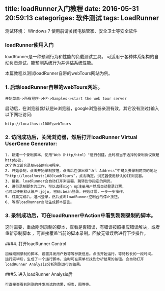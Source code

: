 title: loadRunner入门教程
date: 2016-05-31 20:59:13
categoriges: 软件测试
tags: LoadRunner
---

测试环境： Windows 7 使用前请关闭电脑管家、安全卫士等安全软件

### loadRunner使用入门
loadRunner是一种预测行为和性能的负载测试工具。
可适用于各种体系架构的自动负责测试，能预测系统行为并评估系统性能。

本篇教程以测试loadRunner自带的webTours网站为例。
<!--more-->
### 1. 启动loadRunner自带的webTours网站。
```
开始菜单->所有程序->HP->Samples->start the web tour server
```

启动后，在浏览器(默认是ie浏览器，google浏览器亲测有效，其它没有测过)输入以下网址访问:
```
http://localhost:1080\webTours
```

### 2. 访问成功后，关闭浏览器，然后打开loadRunner Virtual UserGene Generator:
```
1. 新建一个录制脚本，使用"Web（http/html）"进行创建，此时相当于选择的录制协议就是http协议，
这个协议适合录制web的应用程序。
2. 开始录制，点击开始录制按钮，点击后在弹出框“Url Address”中键入要录制网页的地址
“http://localhost:1080\webTours”，点击确定。浏览器使用默认的IE浏览器。
3. 接着，loadRunner会自动打开浏览器，跳转到你指定的网页。
4. 进行录制脚本的工作，可以选择sign up注册用户然后自动登录订票，
也可以使用默认账户:jojo, 密码:bean登录，开始订票，一步一步操作。
5. 订票完成后，退出登录，然后点击loadRunner控制台的停止按钮。
6. 等待loadRunner自动生成脚本语言。
```

### 3. 录制成功后，可在loadRunner中Action中看到刚刚录制的脚本。
这时需要，重放刚刚录制的脚本，查看是否错误，有错误按照相应错误解决，或者重新录制脚本
，可直接覆盖当前的脚本录制。回放无错误后进行下步操作。

###4. 打开loadRunner Control
```
加载刚刚录制的脚本，设置并发用户数等等参数信息。点击开始运行。等待较长的一段时间。
运行完毕后，生成了一个运行脚本，这时可在菜单栏找到分析结果的按钮。会自动打开loadRunner Analysis分析刚刚运行的结果。
```

###5. 进入loadRunner Analysis后
```
可直接查看到刚刚的并发测试的结果，报表，图等等。
```




